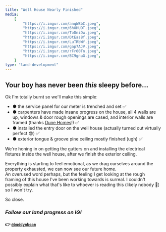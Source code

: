 ```yaml
---
title: "Well House Nearly Finished"
media:
    [
        "https://i.imgur.com/anqWBbC.jpeg",
        "https://i.imgur.com/6hOHUOT.jpeg",
        "https://i.imgur.com/ToDniDw.jpeg",
        "https://i.imgur.com/DtEas8f.jpeg",
        "https://i.imgur.com/LuTRbWf.jpeg",
        "https://i.imgur.com/gap7AJV.jpeg",
        "https://i.imgur.com/rFr60Tn.jpeg",
        "https://i.imgur.com/BC9gnuG.jpeg",
    ]
type: "land-development"
---
```


## Your boy has never been _this_ sleepy before...

Ok I'm totally burnt so we'll make this simple:

- ● the service panel for our meter is trenched and set ✅
- ● carpenters have made insane progress on the house, all 4 walls are up, windows & door rough openings are cased, and interior walls are framed (thanks [Dune Homes](https://www.instagram.com/dunecustomhomes/)!) ✅
- ● installed the entry door on the well house (actually turned out virtually perfect 😎) ✅
- ● exterior tongue & groove pine ceiling mostly finished (ugh) ✅

We're honing in on getting the gutters on and installing the electrical fixtures inside the well house, after we finish the exterior ceiling.

Everything is starting to feel emotional, as we drag ourselves around the property exhausted, we can now see our future home. \
An overused word perhaps, but the feeling I get looking at the rough framing of this house I've been working towards is surreal. I couldn't possibly explain what that's like to whoever is reading this (likely nobody 🤣) so I won't try.

So close.

### _Follow our land progress on IG!_

#### 👉 [`@buddynbean`](https://instagram.com/buddynbean)
